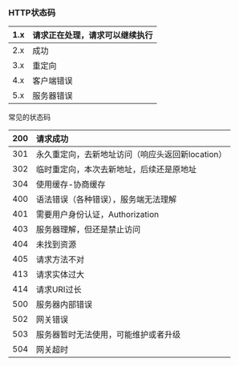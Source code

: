 ### HTTP状态码

| 1.x | 请求正在处理，请求可以继续执行 |
| :--- | :--- |
| 2.x | 成功 |
| 3.x | 重定向 |
| 4.x | 客户端错误 |
| 5.x | 服务器错误 |

常见的状态码

| 200 | 请求成功 |
| :--- | :--- |
| 301 | 永久重定向，去新地址访问（响应头返回新location） |
| 302 | 临时重定向，本次去新地址，后续还是原地址 |
| 304 | 使用缓存-协商缓存 |
| 400 | 语法错误（各种错误），服务端无法理解 |
| 401 | 需要用户身份认证，Authorization |
| 403 | 服务器理解，但还是禁止访问 |
| 404 | 未找到资源 |
| 405 | 请求方法不对 |
| 413 | 请求实体过大 |
| 414 | 请求URI过长 |
| 500 | 服务器内部错误 |
| 502 | 网关错误 |
| 503 | 服务器暂时无法使用，可能维护或者升级 |
| 504 | 网关超时 |




